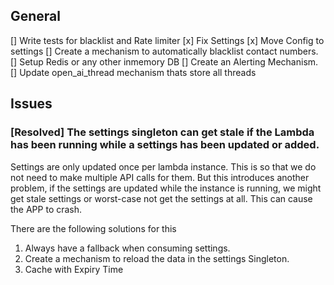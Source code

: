 ## General

[] Write tests for blacklist and Rate limiter
[x] Fix Settings
[x] Move Config to settings
[] Create a mechanism to automatically blacklist contact numbers.
[] Setup Redis or any other inmemory DB
[] Create an Alerting Mechanism.
[] Update open_ai_thread mechanism thats store all threads

## Issues

### [Resolved] The settings singleton can get stale if the Lambda has been running while a settings has been updated or added.

Settings are only updated once per lambda instance. This is so that we do not need to make multiple API calls for them. But this introduces another problem, if the settings are updated while the instance is running, we might get stale settings or worst-case not get the settings at all. This can cause the APP to crash.

There are the following solutions for this

1. Always have a fallback when consuming settings.
2. Create a mechanism to reload the data in the settings Singleton.
3. Cache with Expiry Time
